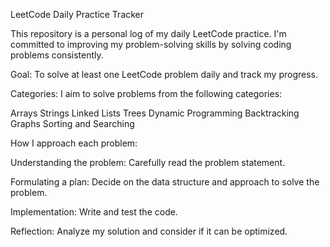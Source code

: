 LeetCode Daily Practice Tracker

This repository is a personal log of my daily LeetCode practice. I'm committed to improving my problem-solving skills by solving coding problems consistently.

Goal:
To solve at least one LeetCode problem daily and track my progress.

Categories:
I aim to solve problems from the following categories:

Arrays
Strings
Linked Lists
Trees
Dynamic Programming
Backtracking
Graphs
Sorting and Searching

How I approach each problem:

Understanding the problem: Carefully read the problem statement.

Formulating a plan: Decide on the data structure and approach to solve the problem.

Implementation: Write and test the code.

Reflection: Analyze my solution and consider if it can be optimized.

